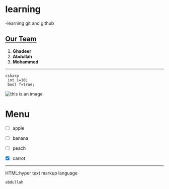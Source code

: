# learning 
-learning git and github
## [ Our Team ](#l)
1. **Ghadeer**
2. **Abdullah**
3. **Mohammed**
---


``` 
csharp
 int i=10;
 bool f=true;
 ```
 
 ![this is an image](https://digital.com/web-hosting/)
 
 # Menu
 - [ ] apple
 - [ ] banana
 - [ ] peach
 - [x] carrot
 
 
 ---
 HTML:hyper text markup language
 
 `abdullah`
 

